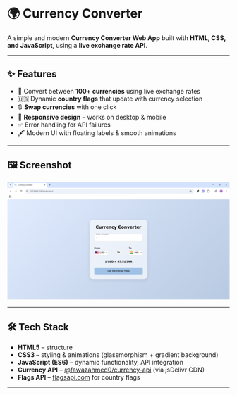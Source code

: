 # 🌍 Currency Converter

A simple and modern **Currency Converter Web App** built with **HTML, CSS, and JavaScript**, using a **live exchange rate API**.  

---

## ✨ Features  

- 🔄 Convert between **100+ currencies** using live exchange rates  
- 🇺🇸 Dynamic **country flags** that update with currency selection  
- 🔃 **Swap currencies** with one click  
- 📱 **Responsive design** – works on desktop & mobile  
- ✅ Error handling for API failures  
- 🖋️ Modern UI with floating labels & smooth animations  

---

## 🖼️ Screenshot  
![Screenshot of the screen after running the web app](image.png)

---

## 🛠️ Tech Stack  

- **HTML5** – structure  
- **CSS3** – styling & animations (glassmorphism + gradient background)  
- **JavaScript (ES6)** – dynamic functionality, API integration  
- **Currency API** – [@fawazahmed0/currency-api](https://github.com/fawazahmed0/currency-api) (via jsDelivr CDN)  
- **Flags API** – [flagsapi.com](https://flagsapi.com/) for country flags 

---
